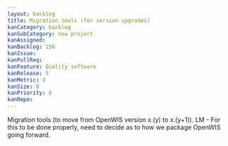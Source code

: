 ```yaml
---
layout: backlog
title: Migration tools (for version upgrades)
kanCategory: backlog
kanSubCategory: new project
kanAssigned:
kanBacklog: 156
kanIssue:
kanPullReq:
kanFeature: Quality software
kanRelease: 5
kanMetric: 3
kanSize: 8
kanPriority: 8
kanRepo:
---
```

Migration tools (to move from OpenWIS version x.(y) to x.(y+1)). LM - For this to be done properly, need to decide as to how we package OpenWIS going forward.
